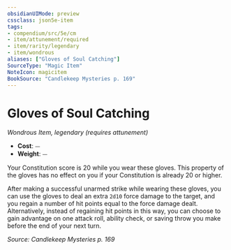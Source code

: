 ```yaml
---
obsidianUIMode: preview
cssclass: json5e-item
tags:
- compendium/src/5e/cm
- item/attunement/required
- item/rarity/legendary
- item/wondrous
aliases: ["Gloves of Soul Catching"]
SourceType: "Magic Item"
NoteIcon: magicitem
BookSource: "Candlekeep Mysteries p. 169"
---
```

# Gloves of Soul Catching
*Wondrous Item, legendary (requires attunement)*  

- **Cost**: ⏤
- **Weight**: ⏤

Your Constitution score is 20 while you wear these gloves. This property of the gloves has no effect on you if your Constitution is already 20 or higher.

After making a successful unarmed strike while wearing these gloves, you can use the gloves to deal an extra `2d10` force damage to the target, and you regain a number of hit points equal to the force damage dealt. Alternatively, instead of regaining hit points in this way, you can choose to gain advantage on one attack roll, ability check, or saving throw you make before the end of your next turn.

*Source: Candlekeep Mysteries p. 169*